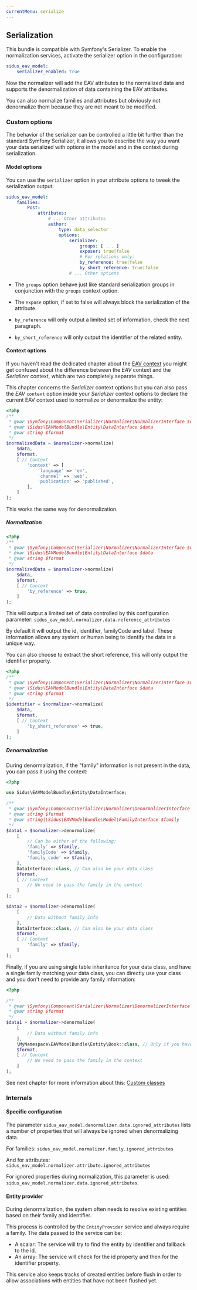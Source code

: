 ```yaml
---
currentMenu: serialize
---
```


## Serialization

This bundle is compatible with Symfony's Serializer. To enable the normalization services, activate the serializer
option in the configuration:

````yaml
sidus_eav_model:
    serializer_enabled: true
````

Now the normalizer will add the EAV attributes to the normalized data and supports the denormalization of data
containing the EAV attributes.

You can also normalize families and attributes but obviously not denormalize them because they are not meant to be
modified.

### Custom options

The behavior of the serializer can be controlled a little bit further than the standard Symfony Serializer, it allows
you to describe the way you want your data serialized with options in the model and in the context during serialization.

#### Model options

You can use the ````serializer```` option in your attribute options to tweek the serialization output:

````yaml
sidus_eav_model:
    families:
        Post:
            attributes:
                # ... Other attributes
                author:
                    type: data_selector
                    options:
                        serializer:
                            groups: [ ... ]
                            exposer: true|false
                            # For relations only:
                            by_reference: true|false
                            by_short_reference: true|false
                        # ... Other options
````

- The ````groups```` option behave just like standard serialization groups in conjunction with the ````groups````
context option.

- The ````expose```` option, if set to false will always block the serialization of the attribute.

- ````by_reference```` will only output a limited set of information, check the next paragraph.

- ````by_short_reference```` will only output the identifier of the related entity.

#### Context options

If you haven't read the dedicated chapter about the [EAV context](09-context.md) you might get confused about the
difference between the *EAV* context and the *Serializer* context, which are two completely separate things.

This chapter concerns the *Serializer* context options but you can also pass the *EAV* ````context```` option inside
your *Serializer* context options to declare the current EAV context used to normalize or denormalize the entity:

````php
<?php
/**
 * @var \Symfony\Component\Serializer\Normalizer\NormalizerInterface $normalizer
 * @var \Sidus\EAVModelBundle\Entity\DataInterface $data
 * @var string $format
 */
$normalizedData = $normalizer->normalize(
    $data,
    $format,
    [ // Context
        'context' => [
            'language' => 'en',
            'channel' => 'web',
            'publication' => 'published',
        ],
    ]
);
````

This works the same way for denormalization.

##### Normalization

````php
<?php
/**
 * @var \Symfony\Component\Serializer\Normalizer\NormalizerInterface $normalizer
 * @var \Sidus\EAVModelBundle\Entity\DataInterface $data
 * @var string $format
 */
$normalizedData = $normalizer->normalize(
    $data,
    $format,
    [ // Context
        'by_reference' => true,
    ]
);
````

This will output a limited set of data controlled by this configuration parameter:
````sidus_eav_model.normalizer.data.reference_attributes````

By default it will output the id, identifier, familyCode and label. These information allows any system or human being
to identify the data in a unique way.

You can also choose to extract the short reference, this will only output the identifier property.

````php
<?php
/**
 * @var \Symfony\Component\Serializer\Normalizer\NormalizerInterface $normalizer
 * @var \Sidus\EAVModelBundle\Entity\DataInterface $data
 * @var string $format
 */
$identifier = $normalizer->normalize(
    $data,
    $format,
    [ // Context
        'by_short_reference' => true,
    ]
);
````

##### Denormalization

During denormalization, if the "family" information is not present in the data, you can pass it using the context:

````php
<?php

use Sidus\EAVModelBundle\Entity\DataInterface;

/**
 * @var \Symfony\Component\Serializer\Normalizer\DenormalizerInterface $normalizer
 * @var string $format
 * @var string|\Sidus\EAVModelBundle\Model\FamilyInterface $family
 */
$data1 = $normalizer->denormalize(
    [
        // Can be either of the following:
        'family' => $family,
        'familyCode' => $family,
        'family_code' => $family,
    ],
    DataInterface::class, // Can also be your data class
    $format,
    [ // Context
        // No need to pass the family in the context
    ]
);

$data2 = $normalizer->denormalize(
    [
        // Data without family info
    ],
    DataInterface::class, // Can also be your data class
    $format,
    [ // Context
        'family' => $family,
    ]
);
````

Finally, if you are using single table inheritance for your data class, and have a single family matching your data
class, you can directly use your class and you don't need to provide any family information:

````php
<?php

/**
 * @var \Symfony\Component\Serializer\Normalizer\DenormalizerInterface $normalizer
 * @var string $format
 */
$data1 = $normalizer->denormalize(
    [
        // Data without family info
    ],
    \MyNamespace\EAVModelBundle\Entity\Book::class, // Only if you have a single family matching this data class
    $format,
    [ // Context
        // No need to pass the family in the context
    ]
);
````

See next chapter for more information about this: [Custom classes](12-custom_classes.md)

### Internals

#### Specific configuration

The parameter ````sidus_eav_model.denormalizer.data.ignored_attributes```` lists a number of properties that will
always be ignored when denormalizing data.

For families: ````sidus_eav_model.normalizer.family.ignored_attributes````

And for attributes: ````sidus_eav_model.normalizer.attribute.ignored_attributes````

For ignored properties during normalization, this parameter is used:
````sidus_eav_model.normalizer.data.ignored_attributes````.

#### Entity provider

During denormalization, the system often needs to resolve existing entities based on their family and identifier.

This process is controlled by the ````EntityProvider```` service and always require a family.
The data passed to the service can be:

 - A scalar: The service will try to find the entity by identifier and fallback to the id.
 - An array: The service will check for the id property and then for the identifier property.

This service also keeps tracks of created entities before flush in order to allow associations with entities that have
not been flushed yet.
